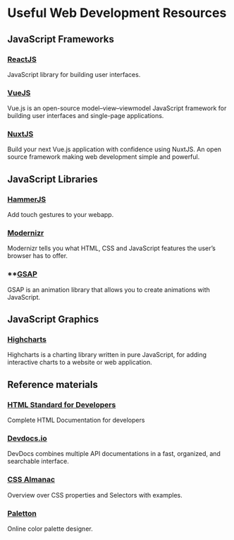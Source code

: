 # Useful Web Development Resources

## JavaScript Frameworks

### **[ReactJS](https://reactjs.org/)**
JavaScript library for building user interfaces.

### **[VueJS](https://vuejs.org/)**
Vue.js is an open-source model–view–viewmodel JavaScript framework for building user interfaces and single-page applications. 

### **[NuxtJS](https://nuxtjs.org/)**
Build your next Vue.js application with confidence using NuxtJS. An open source framework making web development simple and powerful.

## JavaScript Libraries

### **[HammerJS](https://hammerjs.github.io/)**
Add touch gestures to your webapp.

### **[Modernizr](https://modernizr.com/)**
Modernizr tells you what HTML, CSS and JavaScript features the user’s browser has to offer.

### **[GSAP](https://greensock.com/gsap/)
GSAP is an animation library that allows you to create animations with JavaScript. 

## JavaScript Graphics

### **[Highcharts](https://www.highcharts.com/)**
Highcharts is a charting library written in pure JavaScript, for adding interactive charts to a website or web application. 


## Reference materials

### **[HTML Standard for Developers](https://html.spec.whatwg.org/dev/)**
Complete HTML Documentation for developers

### **[Devdocs.io](https://devdocs.io/)**
DevDocs combines multiple API documentations in a fast, organized, and searchable interface.

### **[CSS Almanac](https://css-tricks.com/almanac/)**
Overview over CSS properties and Selectors with examples.

### **[Paletton](https://paletton.com)**
Online color palette designer.




